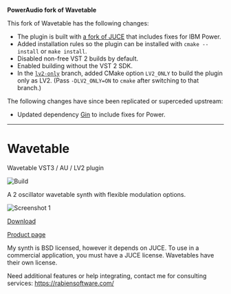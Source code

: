 **PowerAudio fork of Wavetable**

This fork of Wavetable has the following changes:

* The plugin is built with [a fork of JUCE] that includes fixes for IBM Power.
* Added installation rules so the plugin can be installed with
  `cmake --install` or `make install`.
* Disabled non-free VST 2 builds by default.
* Enabled building without the VST 2 SDK.
* In the [`lv2-only`] branch, added CMake option `LV2_ONLY` to build the plugin
  only as LV2. (Pass `-DLV2_ONLY=ON` to `cmake` after switching to that
  branch.)

The following changes have since been replicated or superceded upstream:

* Updated dependency [Gin] to include fixes for Power.

[a fork of JUCE]: https://github.com/poweraudio/JUCE
[Gin]: https://github.com/FigBug/Gin
[`lv2-only`]: https://github.com/poweraudio/socalabs-wavetable/tree/lv2-only

---

# Wavetable
Wavetable VST3 / AU / LV2 plugin

![Build](https://github.com/FigBug/Wavetable/workflows/Build/badge.svg)

A 2 oscillator wavetable synth with flexible modulation options.

![Screenshot 1](Screenshots/Screenshot1.png)

[Download](https://github.com/FigBug/Wavetable/releases)

[Product page](https://socalabs.com/synths/Wavetable/)

My synth is BSD licensed, however it depends on JUCE. To use in a commercial application, you must have a JUCE license. Wavetables have their own license. 

Need additional features or help integrating, contact me for consulting services: https://rabiensoftware.com/
